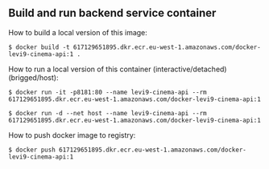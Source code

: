 ## Build and run backend service container

How to build a local version of this image:

    $ docker build -t 617129651895.dkr.ecr.eu-west-1.amazonaws.com/docker-levi9-cinema-api:1 .


How to run a local version of this container (interactive/detached)(brigged/host):

    $ docker run -it -p8181:80 --name levi9-cinema-api --rm 617129651895.dkr.ecr.eu-west-1.amazonaws.com/docker-levi9-cinema-api:1

    $ docker run -d --net host --name levi9-cinema-api --rm 617129651895.dkr.ecr.eu-west-1.amazonaws.com/docker-levi9-cinema-api:1

How to push docker image to registry:

    $ docker push 617129651895.dkr.ecr.eu-west-1.amazonaws.com/docker-levi9-cinema-api:1
